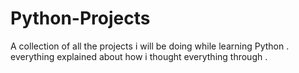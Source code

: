 # Python-Projects
A collection of all the projects i will be doing while learning Python . everything explained about how i thought everything through .

